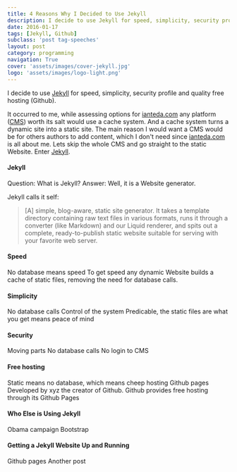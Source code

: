 ```yaml
---
title: 4 Reasons Why I Decided to Use Jekyll
description: I decide to use Jekyll for speed, simplicity, security profile and quality free hosting (Github).
date: 2016-01-17
tags: [Jekyll, Github]
subclass: 'post tag-speeches'
layout: post
category: programming
navigation: True
cover: 'assets/images/cover-jekyll.jpg'
logo: 'assets/images/logo-light.png'
---
```

I decide to use [Jekyll](http://jekyllrb.com/) for speed, simplicity, security profile and quality free hosting (Github).

It occurred to me, while assessing options for [ianteda.com](ianteda.com) any platform ([CMS](https://en.wikipedia.org/wiki/Content_management_system)) worth its salt would use a cache system. And a cache system turns a dynamic site into a static site. The main reason I would want a CMS would be for others authors to add content, which I don't need since [ianteda.com](ianteda.com) is all about me. Lets skip the whole CMS and go straight to the static Website. Enter [Jekyll](http://jekyllrb.com/).

#### Jekyll
Question: What is Jekyll? Answer: Well, it is a Website generator.

Jekyll calls it self:
> [A] simple, blog-aware, static site generator. It takes a template directory containing raw text files in various formats, runs it through a converter (like Markdown) and our Liquid renderer, and spits out a complete, ready-to-publish static website suitable for serving with your favorite web server.

#### Speed
No database means speed
To get speed any dynamic Website builds a cache of static files, removing the need for database calls.

#### Simplicity
No database calls
Control of the system
Predicable, the static files are what you get means peace of mind

#### Security
Moving parts
No database calls
No login to CMS

#### Free hosting
Static means no database, which means cheep hosting
Github pages
Developed by xyz the creator of Github. Github provides free hosting through its Github Pages

#### Who Else is Using Jekyll
Obama campaign
Bootstrap

#### Getting a Jekyll Website Up and Running
Github pages
Another post

